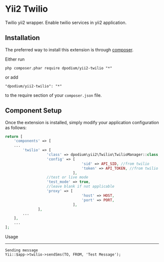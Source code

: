 Yii2 Twilio
==========
Twilio yii2 wrapper. Enable twilio services in yii2 application.

Installation
------------

The preferred way to install this extension is through [composer](http://getcomposer.org/download/).

Either run

```
php composer.phar require dpodium/yii2-twilio "*"
```

or add

```
"dpodium/yii2-twilio": "*"
```

to the require section of your `composer.json` file.

Component Setup
-----
Once the extension is installed, simply modify your application configuration as follows:
```php
return [
    'components' => [
    ...
        'twilio' => [
                   'class' => dpodium\yii2\Twilio\TwilioManager::class,
                   'config' => [
                                   'sid' => API_SID, //from twilio
                                   'token' => API_TOKEN, //from twilio
                               ],
                   //test or live mode
                   'test_mode' => true,
                   //leave blank if not applicable
                   'proxy' => [
                                   'host' => HOST,
                                   'port' => PORT,
                               ],
               ],
        ...
    ],
    ...
];
```

Usage
_____
    Sending message
    Yii::$app->twilio->sendSms(TO, FROM, 'Test Message');